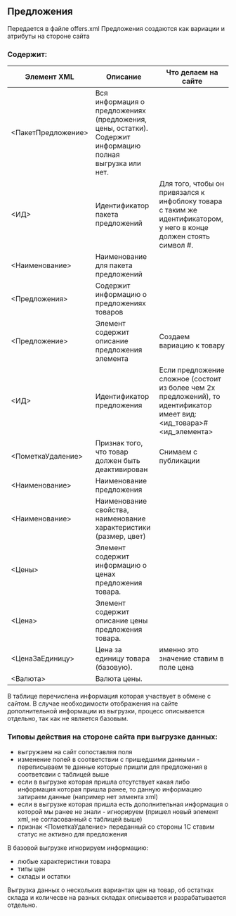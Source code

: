 ## Предложения
Передается в файле offers.xml
Предложения создаются как вариации и атрибуты на стороне сайта

### Содержит:
| Элемент XML                     | Описание                                      | Что делаем на сайте      |
|---------------------------------|-----------------------------------------------|--------------------------|
|<ПакетПредложение>               | Вся информация о предложениях (предложения, цены, остатки). Содержит информацию полная выгрузка или нет.  |            |
|<ИД>                             |Идентификатор пакета предложений                    |Для того, чтобы он привязался к инфоблоку товара с таким же идентификатором, у него в конце должен стоять символ #.  |
|<Наименование>                   | Наименование для пакета предложений                                              |   |
|<Предложения>                   |Содержит информацию о предложениях товаров                                            |   |
|<Предложение>                   |Элемент содержит описание предложения элемента                                               |Создаем вариацию к товару   |
|<ИД>                             |Идентификатор предложения                      |Если предложение сложное (состоит из более чем 2х предложений), то идентификатор имеет вид: <ид_товара>#<ид_элемента>
|<ПометкаУдаление>                |Признак того, что товар должен быть деактивирован|Снимаем с публикации|
|<Наименование>                   |Наименование предложения                                              |   |
|<Наименование>                  |Наименование свойства, наименование характеристики (размер, цвет)                                              |   |
|<Цены>                  | Элемент содержит информацию о ценах предложения товара.                                             |   |
|<Цена>                  | Элемент содержит описание цены предложения товара.                                             |   |
|<ЦенаЗаЕдиницу>               | Цена за единицу товара (базовую).      | именно это значение ставим в поле цена  |
|<Валюта>               | Валюта цены.      |   |

В таблице перечислена информация которая участвует в обмене с сайтом. В случае необходимости отображения на сайте дополнительной информации из выгрузки, процесс описывается отдельно, так как не является базовым.

### Типовы действия на стороне сайта при выгрузке данных:
  * выгружаем на сайт сопоставляя поля
  * изменение полей в соответствии с пришедшими данными - переписываем те данные которые пришли для предложения в соответсвии с таблицей выше
  * если в выгрузке которая пришла отсутствует какая либо информация которая пришла ранее, то данную информацию затираем данные (например нет элмента xml)
  * если в выгрузке которая пришла есть дополнительная информация о которой мы ранее не знали - игнорируем (пришел новый элемент xml, не согласованный с таблицей выше)
  * признак <ПометкаУдаление> переданный со стороны 1С ставим статус не активно для предложения

В базовой выгрузке игнорируем информацию:
* любые характеристики товара
* типы цен
* склады и остатки

Выгрузка данных о нескольких вариантах цен на товар, об остатках склада и количесве на разных складах описывается и разрабатывается отдельно.
